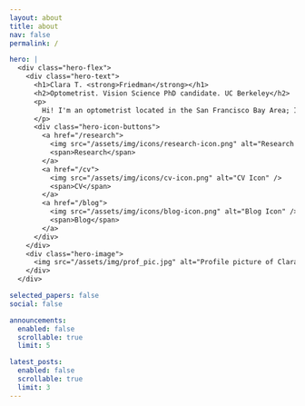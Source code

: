 ```yaml
---
layout: about
title: about
nav: false
permalink: /

hero: |
  <div class="hero-flex">
    <div class="hero-text">
      <h1>Clara T. <strong>Friedman</strong></h1>
      <h2>Optometrist. Vision Science PhD candidate. UC Berkeley</h2>
      <p>
        Hi! I'm an optometrist located in the San Francisco Bay Area; I am currently             pursuing a PhD in Vision Sciences at UC Berkeley. I'm interested in the                  intersection of visual perception and eye movements.
      </p>
      <div class="hero-icon-buttons">
        <a href="/research">
          <img src="/assets/img/icons/research-icon.png" alt="Research Icon" />
          <span>Research</span>
        </a>
        <a href="/cv">
          <img src="/assets/img/icons/cv-icon.png" alt="CV Icon" />
          <span>CV</span>
        </a>
        <a href="/blog">
          <img src="/assets/img/icons/blog-icon.png" alt="Blog Icon" />
          <span>Blog</span>
        </a>
      </div>
    </div>
    <div class="hero-image">
      <img src="/assets/img/prof_pic.jpg" alt="Profile picture of Clara T. Friedman" />
    </div>
  </div>

selected_papers: false
social: false

announcements:
  enabled: false
  scrollable: true
  limit: 5

latest_posts:
  enabled: false
  scrollable: true
  limit: 3
---
```



